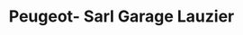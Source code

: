 ---
title: "Peugeot- Sarl Garage Lauzier"
url: /aoste/peugeot-sarl-garage-lauzier/
shop: Autohaus
---